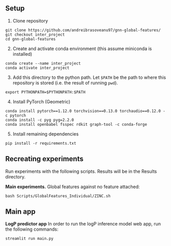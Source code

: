 ## Setup

1. Clone repository
```
git clone https://github.com/andreibrasoveanu97/gnn-global-features/
git checkout inter_project
cd gnn-global-features
```

2. Create and activate conda environment (this assume miniconda is installed)
```
conda create --name inter_project
conda activate inter_project
```

3. Add this directory to the python path. Let `$PATH` be the path to where this repository is stored (i.e. the result of running `pwd`).
```
export PYTHONPATH=$PYTHONPATH:$PATH
```

4. Install PyTorch (Geometric)
```
conda install pytorch==1.12.0 torchvision==0.13.0 torchaudio==0.12.0 -c pytorch
conda install -c pyg pyg=2.2.0
conda install openbabel fsspec rdkit graph-tool -c conda-forge
```

5. Install remaining dependencies
```
pip install -r requirements.txt
```

## Recreating experiments
Run experiments with the following scripts. Results will be in the Results directory.

**Main experiments.** Global features against no feature attached:
```
bash Scripts/GlobalFeatures_Individual/ZINC.sh
```

## Main app
**LogP predictor app** In order to run the logP inference model web app, run the following commands:

```
streamlit run main.py
```

